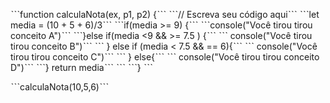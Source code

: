 ˋˋˋfunction calculaNota(ex, p1, p2) {ˋˋˋ
  ˋˋˋ// Escreva seu código aquiˋˋˋ
 ˋˋˋlet media = (10 + 5 + 6)/3ˋˋˋ
 ˋˋˋif(media >= 9) {ˋˋˋ
   ˋˋˋconsole("Você tirou tirou conceito A")ˋˋˋ
 ˋˋˋ}else if(media <9 && >= 7.5 ) {ˋˋˋ
ˋˋˋ console("Você tirou tirou conceito B")ˋˋˋ
ˋˋˋ } else if (media < 7.5 && == 6){ˋˋˋ
  ˋˋˋ console("Você tirou tirou conceito C")ˋˋˋ
ˋˋˋ } else{ˋˋˋ
 ˋˋˋ  console("Você tirou tirou conceito D")ˋˋˋ
 ˋˋˋ} return mediaˋˋˋ
 ˋˋˋ
ˋˋˋ} ˋˋˋ

ˋˋˋcalculaNota(10,5,6)ˋˋˋ